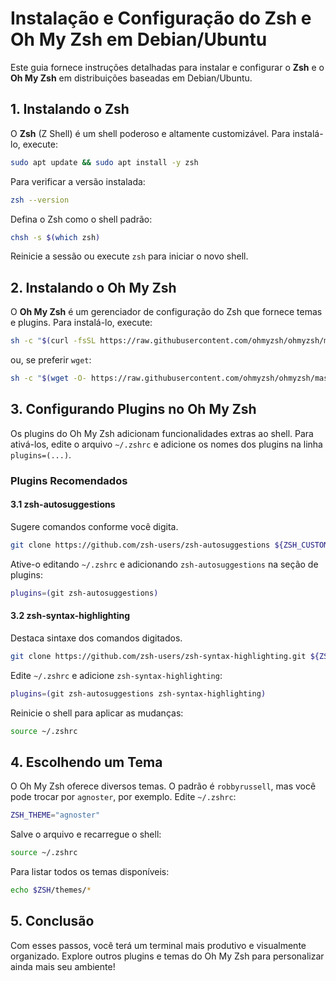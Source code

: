 # Instalação e Configuração do Zsh e Oh My Zsh em Debian/Ubuntu

Este guia fornece instruções detalhadas para instalar e configurar o **Zsh** e o **Oh My Zsh** em distribuições baseadas em Debian/Ubuntu.

## 1. Instalando o Zsh

O **Zsh** (Z Shell) é um shell poderoso e altamente customizável. Para instalá-lo, execute:

```sh
sudo apt update && sudo apt install -y zsh
```

Para verificar a versão instalada:

```sh
zsh --version
```

Defina o Zsh como o shell padrão:

```sh
chsh -s $(which zsh)
```

Reinicie a sessão ou execute `zsh` para iniciar o novo shell.

## 2. Instalando o Oh My Zsh

O **Oh My Zsh** é um gerenciador de configuração do Zsh que fornece temas e plugins. Para instalá-lo, execute:

```sh
sh -c "$(curl -fsSL https://raw.githubusercontent.com/ohmyzsh/ohmyzsh/master/tools/install.sh)"
```

ou, se preferir `wget`:

```sh
sh -c "$(wget -O- https://raw.githubusercontent.com/ohmyzsh/ohmyzsh/master/tools/install.sh)"
```

## 3. Configurando Plugins no Oh My Zsh

Os plugins do Oh My Zsh adicionam funcionalidades extras ao shell. Para ativá-los, edite o arquivo `~/.zshrc` e adicione os nomes dos plugins na linha `plugins=(...)`.

### Plugins Recomendados

#### 3.1 zsh-autosuggestions
Sugere comandos conforme você digita.

```sh
git clone https://github.com/zsh-users/zsh-autosuggestions ${ZSH_CUSTOM:-~/.oh-my-zsh/custom}/plugins/zsh-autosuggestions
```

Ative-o editando `~/.zshrc` e adicionando `zsh-autosuggestions` na seção de plugins:

```sh
plugins=(git zsh-autosuggestions)
```

#### 3.2 zsh-syntax-highlighting
Destaca sintaxe dos comandos digitados.

```sh
git clone https://github.com/zsh-users/zsh-syntax-highlighting.git ${ZSH_CUSTOM:-~/.oh-my-zsh/custom}/plugins/zsh-syntax-highlighting
```

Edite `~/.zshrc` e adicione `zsh-syntax-highlighting`:

```sh
plugins=(git zsh-autosuggestions zsh-syntax-highlighting)
```

Reinicie o shell para aplicar as mudanças:

```sh
source ~/.zshrc
```

## 4. Escolhendo um Tema

O Oh My Zsh oferece diversos temas. O padrão é `robbyrussell`, mas você pode trocar por `agnoster`, por exemplo. Edite `~/.zshrc`:

```sh
ZSH_THEME="agnoster"
```

Salve o arquivo e recarregue o shell:

```sh
source ~/.zshrc
```

Para listar todos os temas disponíveis:

```sh
echo $ZSH/themes/*
```

## 5. Conclusão

Com esses passos, você terá um terminal mais produtivo e visualmente organizado. Explore outros plugins e temas do Oh My Zsh para personalizar ainda mais seu ambiente!
